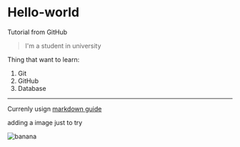 # Hello-world
Tutorial from GitHub

>I'm a student in university

Thing that want to learn:
1. Git
2. GitHub
3. Database

---

Currenly usign [markdown guide](www.markdownguide.org/cheat-sheet/)

adding a image just to try

![banana](https://encrypted-tbn0.gstatic.com/images?q=tbn:ANd9GcQITLHS-Leap3Nhi4Ip4FnEObohE-EJgK0s_Q&usqp=CAU)
